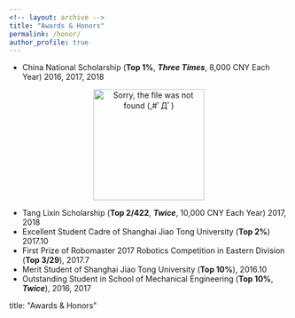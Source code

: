 ```yaml
---
<!-- layout: archive -->
title: "Awards & Honors"
permalink: /honor/
author_profile: true
---
```

* China National Scholarship (**Top 1%**, ***Three Times***, 8,000 CNY Each Year)	2016, 2017, 2018
<div>
  <p align="center">
  <img src="https://raw.githubusercontent.com/Wenbin-Xu/Wenbin-Xu.github.io/master/images/National_Scholarship.jpg?raw=true" alt="Sorry, the file was not found (,#ﾟДﾟ)  " style="width: 200px;"/> 
</p>
 <!-- <p  align="center">Fig.2 Scene-motion Perception Framework</p>-->
 </div>
 
* Tang Lixin Scholarship (**Top 2/422**, ***Twice***, 10,000 CNY Each Year)	2017, 2018
* Excellent Student Cadre of Shanghai Jiao Tong University (**Top 2%**)	2017.10
* First Prize of Robomaster 2017 Robotics Competition in Eastern Division (**Top 3/29**), 2017.7
* Merit Student of Shanghai Jiao Tong University (**Top 10%**), 2016.10
* Outstanding Student in School of Mechanical Engineering (**Top 10%**, ***Twice***), 2016, 2017

title: "Awards & Honors"



